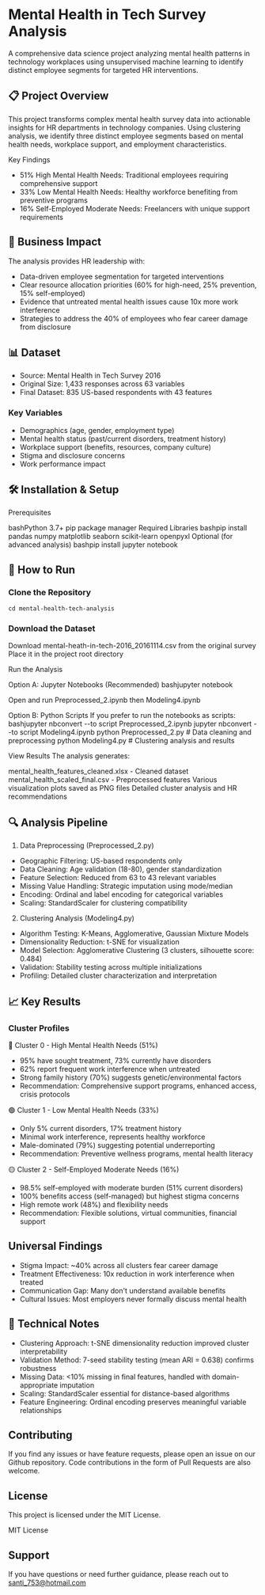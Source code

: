 # Mental Health in Tech Survey Analysis

A comprehensive data science project analyzing mental health patterns in technology workplaces using unsupervised machine learning to identify distinct employee segments for targeted HR interventions.

## 📋 Project Overview

This project transforms complex mental health survey data into actionable insights for HR departments in technology companies. Using clustering analysis, we identify three distinct employee segments based on mental health needs, workplace support, and employment characteristics.

Key Findings

- 51% High Mental Health Needs: Traditional employees requiring comprehensive support
- 33% Low Mental Health Needs: Healthy workforce benefiting from preventive programs
- 16% Self-Employed Moderate Needs: Freelancers with unique support requirements

## 🎯 Business Impact

The analysis provides HR leadership with:

- Data-driven employee segmentation for targeted interventions
- Clear resource allocation priorities (60% for high-need, 25% prevention, 15% self-employed)
- Evidence that untreated mental health issues cause 10x more work interference
- Strategies to address the 40% of employees who fear career damage from disclosure

## 📊 Dataset

- Source: Mental Health in Tech Survey 2016
- Original Size: 1,433 responses across 63 variables
- Final Dataset: 835 US-based respondents with 43 features

### Key Variables

- Demographics (age, gender, employment type)
- Mental health status (past/current disorders, treatment history)
- Workplace support (benefits, resources, company culture)
- Stigma and disclosure concerns
- Work performance impact

## 🛠️ Installation & Setup

Prerequisites

bashPython 3.7+
pip package manager
Required Libraries
bashpip install pandas numpy matplotlib seaborn scikit-learn openpyxl
Optional (for advanced analysis)
bashpip install jupyter notebook

## 🚀 How to Run

### Clone the Repository

```bashgit clone https://github.com/santi753/IU_Unsupervided-Machine-learning.git
cd mental-health-tech-analysis
```

### Download the Dataset

Download mental-heath-in-tech-2016_20161114.csv from the original survey
Place it in the project root directory


Run the Analysis

Option A: Jupyter Notebooks (Recommended)
bashjupyter notebook

Open and run Preprocessed_2.ipynb then Modeling4.ipynb

Option B: Python Scripts
If you prefer to run the notebooks as scripts:
bashjupyter nbconvert --to script Preprocessed_2.ipynb
jupyter nbconvert --to script Modeling4.ipynb
python Preprocessed_2.py  # Data cleaning and preprocessing
python Modeling4.py       # Clustering analysis and results

View Results
The analysis generates:


mental_health_features_cleaned.xlsx - Cleaned dataset
mental_health_scaled_final.csv - Preprocessed features
Various visualization plots saved as PNG files
Detailed cluster analysis and HR recommendations


## 🔍 Analysis Pipeline

1. Data Preprocessing (Preprocessed_2.py)

- Geographic Filtering: US-based respondents only
- Data Cleaning: Age validation (18-80), gender standardization
- Feature Selection: Reduced from 63 to 43 relevant variables
- Missing Value Handling: Strategic imputation using mode/median
- Encoding: Ordinal and label encoding for categorical variables
- Scaling: StandardScaler for clustering compatibility

2. Clustering Analysis (Modeling4.py)

- Algorithm Testing: K-Means, Agglomerative, Gaussian Mixture Models
- Dimensionality Reduction: t-SNE for visualization
- Model Selection: Agglomerative Clustering (3 clusters, silhouette score: 0.484)
- Validation: Stability testing across multiple initializations
- Profiling: Detailed cluster characterization and interpretation

## 📈 Key Results

### Cluster Profiles

🔴 Cluster 0 - High Mental Health Needs (51%)

- 95% have sought treatment, 73% currently have disorders
- 62% report frequent work interference when untreated
- Strong family history (70%) suggests genetic/environmental factors
- Recommendation: Comprehensive support programs, enhanced access, crisis protocols

🟢 Cluster 1 - Low Mental Health Needs (33%)

- Only 5% current disorders, 17% treatment history
- Minimal work interference, represents healthy workforce
- Male-dominated (79%) suggesting potential underreporting
- Recommendation: Preventive wellness programs, mental health literacy

🟡 Cluster 2 - Self-Employed Moderate Needs (16%)

- 98.5% self-employed with moderate burden (51% current disorders)
- 100% benefits access (self-managed) but highest stigma concerns
- High remote work (48%) and flexibility needs
- Recommendation: Flexible solutions, virtual communities, financial support

## Universal Findings

- Stigma Impact: ~40% across all clusters fear career damage
- Treatment Effectiveness: 10x reduction in work interference when treated
- Communication Gap: Many don't understand available benefits
- Cultural Issues: Most employers never formally discuss mental health

## 🔧 Technical Notes

- Clustering Approach: t-SNE dimensionality reduction improved cluster interpretability
- Validation Method: 7-seed stability testing (mean ARI = 0.638) confirms robustness
- Missing Data: <10% missing in final features, handled with domain-appropriate imputation
- Scaling: StandardScaler essential for distance-based algorithms
- Feature Engineering: Ordinal encoding preserves meaningful variable relationships

## Contributing

If you find any issues or have feature requests, please open an issue on our Github repository. 
Code contributions in the form of Pull Requests are also welcome. 

## License

This project is licensed under the MIT License.

MIT License

## Support

If you have questions or need further guidance, please reach out to santi_753@hotmail.com

